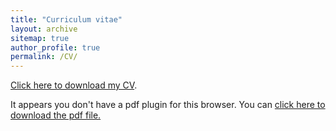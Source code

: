 ```yaml
---
title: "Curriculum vitae"
layout: archive
sitemap: true
author_profile: true
permalink: /CV/
---
```


[Click here to download my CV](/assets/documents/CV_RastelliClara.pdf).

<object data="/assets/documents/CV_NoraLoose.pdf" type="application/pdf" width="100%" height="70px"> 
  <p>It appears you don't have a pdf plugin for this browser.
  You can <a href="/assets/documents/CV_ClaraRastelli.pdf">click here to
  download the pdf file.</a></p>  
</object>

